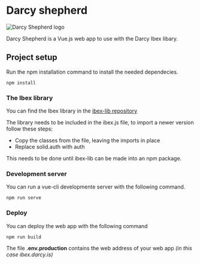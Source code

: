 # Darcy shepherd
![Darcy Shepherd logo](shepherd-logo.png)

Darcy Shepherd is a Vue.js web app to use with the Darcy Ibex libary. 

## Project setup

Run the npm installation command to install the needed dependecies.

```
npm install
```
### The Ibex library
You can find the Ibex library in the [ibex-lib repository](https://github.com/Darcy-Social/ibex-lib)

The library needs to be included in the ibex.js file, to import a newer version follow these steps:

- Copy the classes from the file, leaving the imports in place
- Replace solid.auth with auth

This needs to be done until ibex-lib can be made into an npm package.

### Development server

You can run a vue-cli developmente server with the following command.

```
npm run serve
```

### Deploy

You can deploy the web app with the following command

```
npm run build
```

The file **.env.production** contains the web address of your web app _(in this case ibex.darcy.is)_